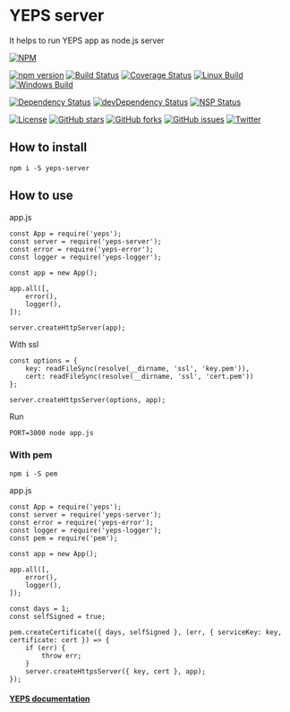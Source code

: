 # YEPS server

It helps to run YEPS app as node.js server

[![NPM](https://nodei.co/npm/yeps-server.png)](https://npmjs.org/package/yeps-server)

[![npm version](https://badge.fury.io/js/yeps-server.svg)](https://badge.fury.io/js/yeps-server)
[![Build Status](https://travis-ci.org/evheniy/yeps-server.svg?branch=master)](https://travis-ci.org/evheniy/yeps-server)
[![Coverage Status](https://coveralls.io/repos/github/evheniy/yeps-server/badge.svg?branch=master)](https://coveralls.io/github/evheniy/yeps-server?branch=master)
[![Linux Build](https://img.shields.io/travis/evheniy/yeps-server/master.svg?label=linux)](https://travis-ci.org/evheniy/)
[![Windows Build](https://img.shields.io/appveyor/ci/evheniy/yeps-server/master.svg?label=windows)](https://ci.appveyor.com/project/evheniy/yeps-server)

[![Dependency Status](https://david-dm.org/evheniy/yeps-server.svg)](https://david-dm.org/evheniy/yeps-server)
[![devDependency Status](https://david-dm.org/evheniy/yeps-server/dev-status.svg)](https://david-dm.org/evheniy/yeps-server#info=devDependencies)
[![NSP Status](https://img.shields.io/badge/NSP%20status-no%20vulnerabilities-green.svg)](https://travis-ci.org/evheniy/yeps-server)

[![License](https://img.shields.io/badge/license-MIT-blue.svg)](https://raw.githubusercontent.com/evheniy/yeps-server/master/LICENSE)
[![GitHub stars](https://img.shields.io/github/stars/evheniy/yeps-server.svg)](https://github.com/evheniy/yeps-server/stargazers)
[![GitHub forks](https://img.shields.io/github/forks/evheniy/yeps-server.svg)](https://github.com/evheniy/yeps-server/network)
[![GitHub issues](https://img.shields.io/github/issues/evheniy/yeps-server.svg)](https://github.com/evheniy/yeps-server/issues)
[![Twitter](https://img.shields.io/twitter/url/https/github.com/evheniy/yeps-server.svg?style=social)](https://twitter.com/intent/tweet?text=Wow:&url=%5Bobject%20Object%5D)


## How to install

    npm i -S yeps-server
  

## How to use

app.js

    const App = require('yeps');
    const server = require('yeps-server');
    const error = require('yeps-error');
    const logger = require('yeps-logger');
    
    const app = new App();
    
    app.all([,
        error(),
        logger(),
    ]);
    
    server.createHttpServer(app);
    
With ssl

    const options = {
        key: readFileSync(resolve(__dirname, 'ssl', 'key.pem')),
        cert: readFileSync(resolve(__dirname, 'ssl', 'cert.pem'))
    };
        
    server.createHttpsServer(options, app);
    
Run

    PORT=3000 node app.js
    
### With pem

    npm i -S pem
    
app.js

    const App = require('yeps');
    const server = require('yeps-server');
    const error = require('yeps-error');
    const logger = require('yeps-logger');
    const pem = require('pem');
        
    const app = new App();
        
    app.all([,
        error(),
        logger(),
    ]); 
    
    const days = 1;
    const selfSigned = true;
    
    pem.createCertificate({ days, selfSigned }, (err, { serviceKey: key, certificate: cert }) => {
        if (err) {
            throw err;
        }
        server.createHttpsServer({ key, cert }, app);
    });
    
#### [YEPS documentation](http://yeps.info/)
